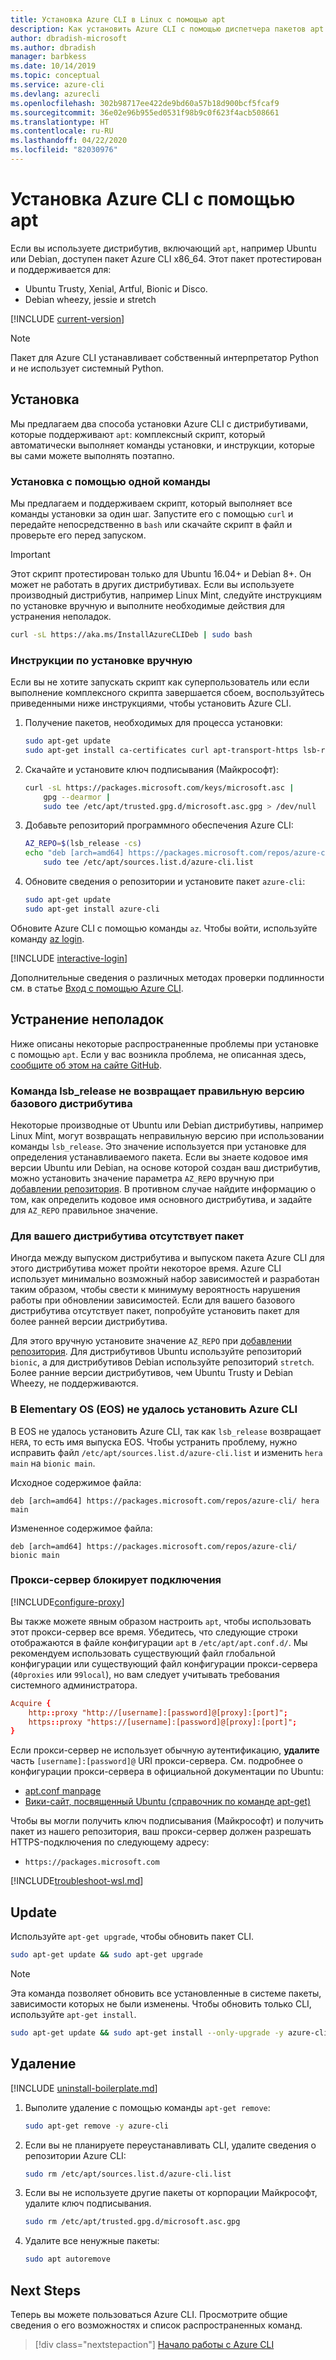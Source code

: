 ```yaml
---
title: Установка Azure CLI в Linux с помощью apt
description: Как установить Azure CLI с помощью диспетчера пакетов apt
author: dbradish-microsoft
ms.author: dbradish
manager: barbkess
ms.date: 10/14/2019
ms.topic: conceptual
ms.service: azure-cli
ms.devlang: azurecli
ms.openlocfilehash: 302b98717ee422de9bd60a57b18d900bcf5fcaf9
ms.sourcegitcommit: 36e02e96b955ed0531f98b9c0f623f4acb508661
ms.translationtype: HT
ms.contentlocale: ru-RU
ms.lasthandoff: 04/22/2020
ms.locfileid: "82030976"
---
```

# <a name="install-azure-cli-with-apt"></a>Установка Azure CLI с помощью apt

Если вы используете дистрибутив, включающий `apt`, например Ubuntu или Debian, доступен пакет Azure CLI x86_64. Этот пакет протестирован и поддерживается для:

* Ubuntu Trusty, Xenial, Artful, Bionic и Disco.
* Debian wheezy, jessie и stretch

[!INCLUDE [current-version](includes/current-version.md)]

> [!NOTE]
>
> Пакет для Azure CLI устанавливает собственный интерпретатор Python и не использует системный Python.

## <a name="install"></a>Установка

Мы предлагаем два способа установки Azure CLI с дистрибутивами, которые поддерживают `apt`: комплексный скрипт, который автоматически выполняет команды установки, и инструкции, которые вы сами можете выполнять поэтапно.

### <a name="install-with-one-command"></a>Установка с помощью одной команды

Мы предлагаем и поддерживаем скрипт, который выполняет все команды установки за один шаг. Запустите его с помощью `curl` и передайте непосредственно в `bash` или скачайте скрипт в файл и проверьте его перед запуском.

> [!IMPORTANT]
> Этот скрипт протестирован только для Ubuntu 16.04+ и Debian 8+. Он может не работать в других дистрибутивах.
> Если вы используете производный дистрибутив, например Linux Mint, следуйте инструкциям по установке вручную и выполните необходимые действия для устранения неполадок.

```bash
curl -sL https://aka.ms/InstallAzureCLIDeb | sudo bash
```

### <a name="manual-install-instructions"></a>Инструкции по установке вручную

Если вы не хотите запускать скрипт как суперпользователь или если выполнение комплексного скрипта завершается сбоем, воспользуйтесь приведенными ниже инструкциями, чтобы установить Azure CLI.

1. Получение пакетов, необходимых для процесса установки:

    ```bash
    sudo apt-get update
    sudo apt-get install ca-certificates curl apt-transport-https lsb-release gnupg
    ```

2. Скачайте и установите ключ подписывания (Майкрософт):

    ```bash
    curl -sL https://packages.microsoft.com/keys/microsoft.asc |
        gpg --dearmor |
        sudo tee /etc/apt/trusted.gpg.d/microsoft.asc.gpg > /dev/null
    ```

3. <div id="set-release"/>Добавьте репозиторий программного обеспечения Azure CLI:

    ```bash
    AZ_REPO=$(lsb_release -cs)
    echo "deb [arch=amd64] https://packages.microsoft.com/repos/azure-cli/ $AZ_REPO main" |
        sudo tee /etc/apt/sources.list.d/azure-cli.list
    ```

4. Обновите сведения о репозитории и установите пакет `azure-cli`:

    ```bash
    sudo apt-get update
    sudo apt-get install azure-cli
    ```

Обновите Azure CLI с помощью команды `az`. Чтобы войти, используйте команду [az login](/cli/azure/reference-index#az-login).

[!INCLUDE [interactive-login](includes/interactive-login.md)]

Дополнительные сведения о различных методах проверки подлинности см. в статье [Вход с помощью Azure CLI](authenticate-azure-cli.md).

## <a name="troubleshooting"></a>Устранение неполадок

Ниже описаны некоторые распространенные проблемы при установке с помощью `apt`. Если у вас возникла проблема, не описанная здесь, [сообщите об этом на сайте GitHub](https://github.com/Azure/azure-cli/issues).

### <a name="lsb_release-does-not-return-the-correct-base-distribution-version"></a>Команда lsb_release не возвращает правильную версию базового дистрибутива

Некоторые производные от Ubuntu или Debian дистрибутивы, например Linux Mint, могут возвращать неправильную версию при использовании команды `lsb_release`. Это значение используется при установке для определения устанавливаемого пакета. Если вы знаете кодовое имя версии Ubuntu или Debian, на основе которой создан ваш дистрибутив, можно установить значение параметра `AZ_REPO` вручную при [добавлении репозитория](#set-release). В противном случае найдите информацию о том, как определить кодовое имя основного дистрибутива, и задайте для `AZ_REPO` правильное значение.

### <a name="no-package-for-your-distribution"></a>Для вашего дистрибутива отсутствует пакет

Иногда между выпуском дистрибутива и выпуском пакета Azure CLI для этого дистрибутива может пройти некоторое время. Azure CLI использует минимально возможный набор зависимостей и разработан таким образом, чтобы свести к минимуму вероятность нарушения работы при обновлении зависимостей. Если для вашего базового дистрибутива отсутствует пакет, попробуйте установить пакет для более ранней версии дистрибутива.

Для этого вручную установите значение `AZ_REPO` при [добавлении репозитория](#set-release). Для дистрибутивов Ubuntu используйте репозиторий `bionic`, а для дистрибутивов Debian используйте репозиторий `stretch`. Более ранние версии дистрибутивов, чем Ubuntu Trusty и Debian Wheezy, не поддерживаются.

### <a name="elementary-os-eos-fails-to-install-the-azure-cli"></a>В Elementary OS (EOS) не удалось установить Azure CLI

В EOS не удалось установить Azure CLI, так как `lsb_release` возвращает `HERA`, то есть имя выпуска EOS.  Чтобы устранить проблему, нужно исправить файл `/etc/apt/sources.list.d/azure-cli.list` и изменить `hera main` на `bionic main`.

Исходное содержимое файла:

```
deb [arch=amd64] https://packages.microsoft.com/repos/azure-cli/ hera main
```

Измененное содержимое файла:

```
deb [arch=amd64] https://packages.microsoft.com/repos/azure-cli/ bionic main
```

### <a name="proxy-blocks-connection"></a>Прокси-сервер блокирует подключения

[!INCLUDE[configure-proxy](includes/configure-proxy.md)]

Вы также можете явным образом настроить `apt`, чтобы использовать этот прокси-сервер все время. Убедитесь, что следующие строки отображаются в файле конфигурации `apt` в `/etc/apt/apt.conf.d/`. Мы рекомендуем использовать существующий файл глобальной конфигурации или существующий файл конфигурации прокси-сервера (`40proxies` или `99local`), но вам следует учитывать требования системного администратора.

```apt.conf
Acquire {
    http::proxy "http://[username]:[password]@[proxy]:[port]";
    https::proxy "https://[username]:[password]@[proxy]:[port]";
}
```

Если прокси-сервер не использует обычную аутентификацию, __удалите__ часть `[username]:[password]@` URI прокси-сервера. См. подробнее о конфигурации прокси-сервера в официальной документации по Ubuntu:

* [apt.conf manpage](http://manpages.ubuntu.com/manpages/bionic/en/man5/apt.conf.5.html)
* [Вики-сайт, посвященный Ubuntu (справочник по команде apt-get)](https://help.ubuntu.com/community/AptGet/Howto#Setting_up_apt-get_to_use_a_http-proxy)

Чтобы вы могли получить ключ подписывания (Майкрософт) и получить пакет из нашего репозитория, ваш прокси-сервер должен разрешать HTTPS-подключения по следующему адресу:

* `https://packages.microsoft.com`

[!INCLUDE[troubleshoot-wsl.md](includes/troubleshoot-wsl.md)]

## <a name="update"></a>Update

Используйте `apt-get upgrade`, чтобы обновить пакет CLI.

   ```bash
   sudo apt-get update && sudo apt-get upgrade
   ```

> [!NOTE]
> Эта команда позволяет обновить все установленные в системе пакеты, зависимости которых не были изменены.
> Чтобы обновить только CLI, используйте `apt-get install`.
>
> ```bash
> sudo apt-get update && sudo apt-get install --only-upgrade -y azure-cli
> ```

## <a name="uninstall"></a>Удаление

[!INCLUDE [uninstall-boilerplate.md](includes/uninstall-boilerplate.md)]

1. Выполите удаление с помощью команды `apt-get remove`:

    ```bash
    sudo apt-get remove -y azure-cli
    ```

2. Если вы не планируете переустанавливать CLI, удалите сведения о репозитории Azure CLI:

   ```bash
   sudo rm /etc/apt/sources.list.d/azure-cli.list
   ```

3. Если вы не используете другие пакеты от корпорации Майкрософт, удалите ключ подписывания.

    ```bash
    sudo rm /etc/apt/trusted.gpg.d/microsoft.asc.gpg
    ```

4. Удалите все ненужные пакеты:

   ```bash
   sudo apt autoremove
   ```

## <a name="next-steps"></a>Next Steps

Теперь вы можете пользоваться Azure CLI. Просмотрите общие сведения о его возможностях и список распространенных команд.

> [!div class="nextstepaction"]
> [Начало работы с Azure CLI](get-started-with-azure-cli.md)
